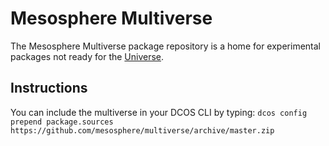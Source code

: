 # Mesosphere Multiverse

The Mesosphere Multiverse package repository is a home for experimental packages not ready for the [Universe](https://github.com/mesosphere/universe).

## Instructions

You can include the multiverse in your DCOS CLI by typing:
`dcos config prepend package.sources https://github.com/mesosphere/multiverse/archive/master.zip`
